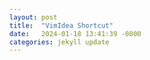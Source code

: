 ```yaml
---
layout: post
title:  "VimIdea Shortcut"
date:   2024-01-18 13:41:39 -0800
categories: jekyll update
---
```


